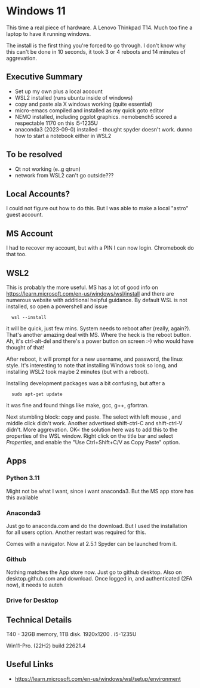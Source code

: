 #  Windows 11


This time a real piece of hardware.  A Lenovo Thinkpad T14. Much too fine a laptop to have it running windows.

The install is the first thing you're forced to go through. I don't know why this can't be done in 10 seconds,
it took 3 or 4 reboots and 14 minutes of aggrevation.

## Executive Summary

- Set up my own plus a local account
- WSL2 installed (runs ubuntu inside of windows)
- copy and paste ala X windows working (quite essential) 
- micro-emacs compiled and installed as my quick goto editor
- NEMO installed, including pgplot graphics.   nemobench5 scored a respectable 1170 on this i5-1235U
- anaconda3 (2023-09-0) installed - thought spyder doesn't work. dunno how to start a notebook either in WSL2

## To be resolved

- Qt not working (e..g qtrun)
- network from WSL2 can't go outside???


## Local Accounts?

I could not figure out how to do this. But I was able to make a local "astro" guest account.

## MS Account

I had to recover my account, but with a PIN I can now login.   Chromebook do that too.

## WSL2

This is probably the more useful.   MS has a lot of good info on https://learn.microsoft.com/en-us/windows/wsl/install
and there are numerous website with additional helpful guidance.
By default WSL is not installed, so open a powershell and issue

      wsl --install

it will be quick, just few mins. System needs to reboot after (really, again?). That's another amazing deal with MS. Where
the heck is the reboot button.  Ah, it's ctrl-alt-del and there's a power button on screen :-)    who would have thought of
that!

After reboot, it will prompt for a new username, and password, the linux style.  It's interesting to note that installing
Windows took so long, and installing WSL2 took maybe 2 minutes (but with a reboot).


Installing development packages was a bit confusing, but after a

      sudo apt-get update

it was fine and found things like make, gcc, g++, gfortran.

Next stumbling block: copy and paste.    The select with left mouse , and middle click didn't work. Another advertised
shift-ctrl-C and shift-ctrl-V didn't. More aggrevation. OK< the solution here was to add this to the properties of the
WSL window. Right click on the title bar and select *Properties*, and enable the "Use Ctrl+Shift+C/V as Copy Paste" option.



## Apps

### Python 3.11

Might not be what I want, since i want anaconda3. But the MS app store has this available

### Anaconda3

Just go to anaconda.com and do the download.  But I used the installation for all users option.  Another restart was required for this.

Comes with a navigator. Now at 2.5.1   Spyder can be launched from it.



### Github

Nothing matches the App store now.   Just go to github desktop.   Also on desktop.github.com and download. Once logged in, and
authenticated (2FA now), it needs to auteh

### Drive for Desktop 

## Technical Details

T40 - 32GB memory,  1TB disk.   1920x1200 .    i5-1235U

Win11-Pro. (22H2) build 22621.4


## Useful Links


* https://learn.microsoft.com/en-us/windows/wsl/setup/environment
